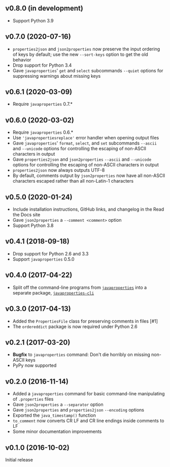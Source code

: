 v0.8.0 (in development)
-----------------------
- Support Python 3.9

v0.7.0 (2020-07-16)
-------------------
- `properties2json` and `json2properties` now preserve the input ordering of
  keys by default; use the new `--sort-keys` option to get the old behavior
- Drop support for Python 3.4
- Gave `javaproperties`' `get` and `select` subcommands `--quiet` options for
  suppressing warnings about missing keys

v0.6.1 (2020-03-09)
-------------------
- Require `javaproperties` 0.7.\*

v0.6.0 (2020-03-02)
-------------------
- Require `javaproperties` 0.6.\*
- Use `'javapropertiesreplace'` error handler when opening output files
- Gave `javaproperties`' `format`, `select`, and `set` subcommands `--ascii`
  and `--unicode` options for controlling the escaping of non-ASCII characters
  in output
- Gave `properties2json` and `json2properties` `--ascii` and `--unicode`
  options for controlling the escaping of non-ASCII characters in output
- `properties2json` now always outputs UTF-8
- By default, comments output by `json2properties` now have all non-ASCII
  characters escaped rather than all non-Latin-1 characters

v0.5.0 (2020-01-24)
-------------------
- Include installation instructions, GitHub links, and changelog in the Read
  the Docs site
- Gave `json2properties` a `--comment <comment>` option
- Support Python 3.8

v0.4.1 (2018-09-18)
-------------------
- Drop support for Python 2.6 and 3.3
- Support `javaproperties` 0.5.0

v0.4.0 (2017-04-22)
-------------------
- Split off the command-line programs from
  [`javaproperties`](https://github.com/jwodder/javaproperties) into a separate
  package,
  [`javaproperties-cli`](https://github.com/jwodder/javaproperties-cli)

v0.3.0 (2017-04-13)
-------------------
- Added the `PropertiesFile` class for preserving comments in files [#1]
- The `ordereddict` package is now required under Python 2.6

v0.2.1 (2017-03-20)
-------------------
- **Bugfix** to `javaproperties` command: Don't die horribly on missing
  non-ASCII keys
- PyPy now supported

v0.2.0 (2016-11-14)
-------------------
- Added a `javaproperties` command for basic command-line manipulating of
  `.properties` files
- Gave `json2properties` a `--separator` option
- Gave `json2properties` and `properties2json` `--encoding` options
- Exported the `java_timestamp()` function
- `to_comment` now converts CR LF and CR line endings inside comments to LF
- Some minor documentation improvements

v0.1.0 (2016-10-02)
-------------------
Initial release
